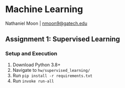 # Machine Learning

Nathaniel Moon |
nmoon9@gatech.edu

## Assignment 1: Supervised Learning

### Setup and Execution

1. Download Python 3.8+
2. Navigate to `hw/supervised_learning/`
3. Run `pip install -r requirements.txt`
4. Run `invoke run-all`
